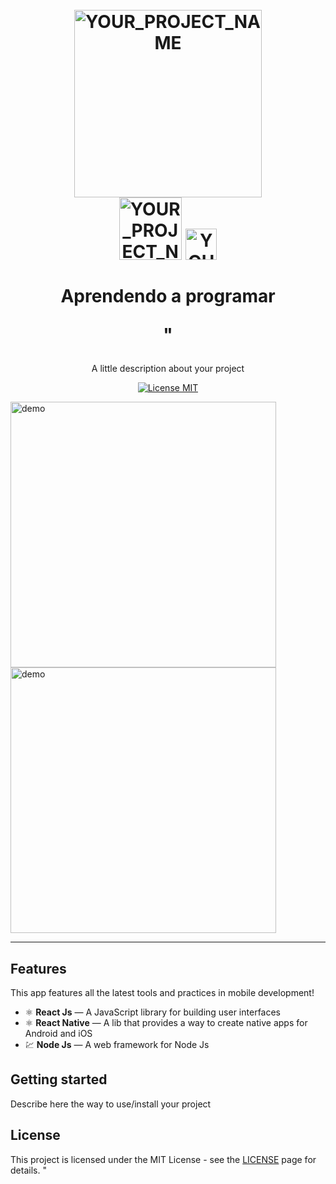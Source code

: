<h1 align="center">
<br>
  <img src="https://encrypted-tbn0.gstatic.com/images?q=tbn%3AANd9GcST0WVM5pNXn-hHPf3dfpHjGWrftY0FdQIqaQ&usqp=CAU" alt="YOUR_PROJECT_NAME" width="300">
<br>
<img src="https://encrypted-tbn0.gstatic.com/images?q=tbn%3AANd9GcQ_Y_4c3jzOHJOrOj2u0mGTndEvPDsDWJBVzQ&usqp=CAU" alt="YOUR_PROJECT_NAME" width="100"> 
<img src="https://www.iconhot.com/icon/png/file-icons-vs-2/256/java-6.png" alt="YOUR_PROJECT_NAME" width="50">
<br>
<br>
Aprendendo a programar 

"</h1>

<p align="center">A little description about your project</p>

<p align="center">
  <a href="https://opensource.org/licenses/MIT">
    <img src="https://img.shields.io/badge/License-MIT-blue.svg" alt="License MIT">
  </a>
</p>

[//]: # (Add your gifs/images here:)
<div>
  <img src="IMAGE_1_URL" alt="demo" height="425">
  <img src="IMAGE_2_URL" alt="demo" height="425">
</div>

<hr />

## Features
[//]: # (Add the features of your project here:)
This app features all the latest tools and practices in mobile development!

- ⚛️ **React Js** — A JavaScript library for building user interfaces
- ⚛️ **React Native** — A lib that provides a way to create native apps for Android and iOS
- 💹 **Node Js** — A web framework for Node Js

## Getting started

Describe here the way to use/install your project


## License

This project is licensed under the MIT License - see the [LICENSE](https://opensource.org/licenses/MIT) page for details.
"
